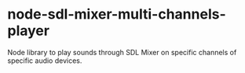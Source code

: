 # node-sdl-mixer-multi-channels-player
Node library to play sounds through SDL Mixer on specific channels of specific audio devices.
